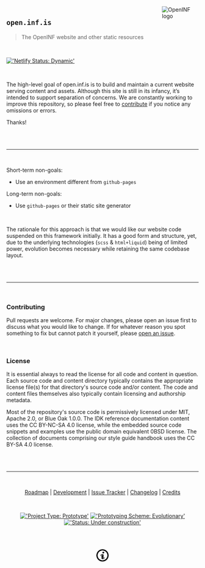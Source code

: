 <!-- markdownlint-disable-next-line first-line-heading -->
<a href="https://open.inf.is">
  <img
    src="https://open.inf.is/assets/img/svg/logogram-color.svg"
    alt="OpenINF logo"
    title="OpenINF"
    align="right"
    height="96"
    width="96"
  />
</a>

<div align="left">

## `open.inf.is`

> The OpenINF website and other static resources

<br />

[!['Netlify Status: Dynamic'][netlify-badge--dynamimg]][netlify-badge-url]

</div>

<br />

The high-level goal of open.inf.is is to build and maintain a current website
serving content and assets. Although this site is still in its infancy, it’s
intended to support separation of concerns. We are constantly working to improve
this repository, so please feel free to [contribute](#contributing) if you
notice any omissions or errors.

Thanks!

<br /><br />

---

<br />

Short-term non-goals:

- Use an environment different from `github-pages`

Long-term non-goals:

- Use `github-pages` or their static site generator

<br />

The rationale for this approach is that we would like our website code suspended
on this framework initially. It has a good form and structure, yet, due to the
underlying technologies (`scss` & `html+liquid`) being of limited power,
evolution becomes necessary while retaining the same codebase layout.

<br /><br />

---

<br />

### Contributing

Pull requests are welcome. For major changes, please open an issue first to
discuss what you would like to change. If for whatever reason you spot something
to fix but cannot patch it yourself, please [open an issue][].

<br />

### License

It is essential always to read the license for all code and content in question.
Each source code and content directory typically contains the appropriate
license file(s) for that directory's source code and/or content. The code and
content files themselves also typically contain licensing and authorship
metadata.

Most of the repository's source code is permissively licensed under MIT, Apache
2.0, or Blue Oak 1.0.0. The IDK reference documentation content uses the CC
BY-NC-SA 4.0 license, while the embedded source code snippets and examples use
the public domain equivalent 0BSD license. The collection of documents
comprising our style guide handbook uses the CC BY-SA 4.0 license.

<br /><br />

---

<br />

<div align="center">

[Roadmap][] | [Development][] | [Issue Tracker][] | [Changelog][] | [Credits][]

<br />

[!['Project Type: Prototype'][project-type-badge--shields]](./##)
[!['Prototyping Scheme: Evolutionary'][prototyping-scheme-badge--shields]](./##)
[!['Status: Under construction'][project-status-badge--shields]](./##)

<br /><br />

<a title="The OpenINF website" href="https://open.inf.is" rel="author">
  <img alt="The OpenINF logo" height="32px" width="32px" src="https://raw.githubusercontent.com/openinf/openinf.github.io/live/assets/img/svg/logo.svg?sanitize=true" />
</a>

</div>

<br /><br />

<!-- LINK LABEL DEFINITIONS - START -->

[Roadmap]: https://github.com/OpenINF/openinf.github.io/issues 'Roadmap'
[Development]: ./collections/_docs/development.md 'Development'
[Issue Tracker]:
  https://github.com/OpenINF/openinf.github.io/issues
  'Issue Tracker'
[Changelog]:
  https://github.com/OpenINF/openinf.github.io/commits/live
  'Changelog'
[Credits]:
  https://github.com/OpenINF/openinf.github.io/graphs/contributors
  'Credits'
[project-type-badge--shields]:
  https://img.shields.io/badge/type-prototype-blue.svg
[prototyping-scheme-badge--shields]:
  https://img.shields.io/badge/scheme-evolutionary-blue.svg
[project-status-badge--shields]:
  https://img.shields.io/badge/status-under%20construction-yellow.svg
[netlify-badge-url]:
  https://app.netlify.com/sites/open-inf-is/deploys?branch=live
  'Netlify Status: Dynamic'
[netlify-badge--dynamimg]:
  https://api.netlify.com/api/v1/badges/1e33ed32-f4b4-4238-abe8-70e219408cf7/deploy-status?branch=live
  'Netlify Status: Dynamic'
[open an issue]: https://github.com/OpenINF/openinf.github.io/issues

<!-- LINK LABEL DEFINITIONS - END -->
